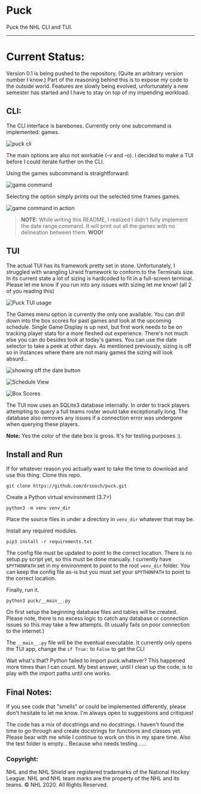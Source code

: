# Puck
Puck the NHL CLI and TUI.
***
# Current Status:
Version 0.1 is being pushed to the repository. (Quite an arbitrary version number I know.)
Part of the reasoning behind this is to expose my code to the outside world.
Features are slowly being evolved, unfortunately a new semester has started and I have to
stay on top of my impending workload.

## CLI:
The CLI interface is barebones. Currently only one subcommand is implemented: games.

![puck cli](imgs/PuckCLIusage.png)

The main options are also not workable (-v and -o). I decided to make a TUI before I could
iterate further on the CLI.

Using the games subcommand is straightforward:

![game command](imgs/PuckCLIgames.png)

Selecting the option simply prints out the selected time frames games.

![game command in action](imgs/PuckCLIgamesquery.png)

> **NOTE:** While writing this README, I realized I didn't fully implement the date range command.
> It will print out all the games with no delineation between them. **WOO!**


## TUI
The actual TUI has its framework pretty set in stone. Unfortunately, I struggled with
wrangling Urwid framework to conform to the Terminals size. In its current state a lot of
sizing is hardcoded to fit in a full-screen terminal. Please let me know if you run into any
issues with sizing let me know! (all 2 of you reading this)

![Puck TUI usage](imgs/PuckTUImain.png)

The Games menu option is currently the only one available. You can drill down into the box scores for past games and look at the
upcoming schedule. Single Game Display is up next, but first work needs to be on tracking player stats for a more
fleshed out experience.
There's not much else you can do besides look at today's games. You can use the date selector to take a peek at other days.
As mentioned previously, sizing is off so in instances where there are not many games the sizing will look absurd...

![showing off the date button](imgs/PuckTUIdate.png)

![Schedule View](imgs/PuckTUIschedule.png)

![Box Scores](imgs/PuckTUIboxscore.png)

The TUI now uses an SQLite3 database internally. In order to track players attempting to query a full teams roster
would take exceptionally long. The database also removes any issues if a connection error was undergone when querying these players.

**Note:** Yes the color of the date box is gross. It's for testing purposes :).

## Install and Run

If for whatever reason you actually want to take the time to download and use this thing. Clone this repo.

`git clone https://github.com/drsooch/puck.git`

Create a Python virtual environment (3.7>)

`python3 -m venv venv_dir`

Place the source files in under a directory in `venv_dir` whatever that may be.

Install any required modules.

`pip3 install -r requirements.txt`

The config file must be updated to point to the correct location. There is no setup.py script yet, so this must be done
manually. I currently have `$PYTHONPATH` set in my environment to point to the root `venv_dir` folder.
You can keep the config file as-is but you must set your `$PYTHONPATH` to point to the correct location.

Finally, run it.

`python3 puck/__main__.py`

On first setup the beginning database files and tables will be created. Please note, there is no excess logic to catch any database or connection issues
so this may take a few attempts. (It usually fails on poor connection to the internet.)

The `__main__.py` file will be the eventual executable. It currently only
opens the TUI app, change the `if True:` to `False` to get the CLI

Wait what's that? Python failed to import puck.whatever?
This happened more times than I can count. My best answer, until I clean up the code,
is to play with the import paths until one works.

## Final Notes:

If you see code that "smells" or could be implemented differently, please don't hesitate to let me know.
I'm always open to suggestions and critiques!

The code has a mix of docstrings and no docstrings. I haven't found the time to go through and create docstrings
for functions and classes yet. Please bear with me while I continue to work on this in my spare time.
Also the test folder is empty... Because who needs testing......

### Copyright:
NHL and the NHL Shield are registered trademarks of the National Hockey League. NHL and NHL team marks are the property of the NHL and its teams. © NHL 2020. All Rights Reserved.